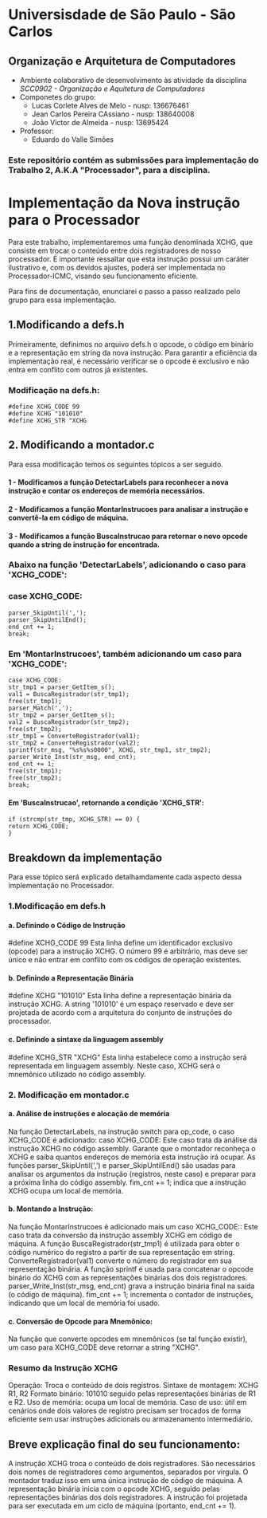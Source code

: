 # Universisdade de São Paulo - São Carlos
## Organização e Arquitetura de Computadores
  - Ambiente colaborativo de desenvolvimento às atividade da disciplina *SCC0902 - Organização e Aquitetura de Computadores*
  - Componetes do grupo:
      - Lucas Corlete Alves de Melo - nusp: 136676461
      - Jean Carlos Pereira CAssiano - nusp: 138640008
      - João Victor de Almeida - nusp: 13695424
  - Professor:
      - Eduardo do Valle Simões
      

### Este repositório contém as submissões para implementação do Trabalho 2, A.K.A "Processador", para a disciplina.

# Implementação da Nova instrução para o Processador

Para este trabalho, implementaremos uma função denominada XCHG, que consiste em trocar o conteúdo entre dois registradores de nosso processador. É importante ressaltar que esta instrução possui um caráter ilustrativo e, com os devidos ajustes, poderá ser implementada no Processador-ICMC, visando seu funcionamento eficiente.

Para fins de documentação, enunciarei o passo a passo realizado pelo grupo para essa implementação.

## 1.Modificando a defs.h
Primeiramente, definimos no arquivo defs.h o opcode, o código em binário e a representação em string da nova instrução. Para garantir a eficiência da implementação real, é necessário verificar se o opcode é exclusivo e não entra em conflito com outros já existentes.

### Modificação na defs.h:
    #define XCHG_CODE 99
    #define XCHG "101010"
    #define XCHG_STR "XCHG

## 2. Modificando a montador.c
Para essa modificação temos os seguintes tópicos a ser seguido.
#### 1 - Modificamos a função DetectarLabels para reconhecer a nova instrução e contar os endereços de memória necessários.
#### 2 - Modificamos a função MontarInstrucoes para analisar a instrução e convertê-la em código de máquina.
#### 3 - Modificamos a função BuscaInstrucao para retornar o novo opcode quando a string de instrução for encontrada.

### Abaixo na função 'DetectarLabels', adicionando o caso para 'XCHG_CODE':

### case XCHG_CODE:
    parser_SkipUntil(','); 
    parser_SkipUntilEnd(); 
    end_cnt += 1; 
    break;

### Em 'MontarInstrucoes', também adicionando  um caso para 'XCHG_CODE':
    case XCHG_CODE:
    str_tmp1 = parser_GetItem_s();
    val1 = BuscaRegistrador(str_tmp1);
    free(str_tmp1);
    parser_Match(',');
    str_tmp2 = parser_GetItem_s();
    val2 = BuscaRegistrador(str_tmp2);
    free(str_tmp2);
    str_tmp1 = ConverteRegistrador(val1);
    str_tmp2 = ConverteRegistrador(val2);
    sprintf(str_msg, "%s%s%s0000", XCHG, str_tmp1, str_tmp2);
    parser_Write_Inst(str_msg, end_cnt);
    end_cnt += 1;
    free(str_tmp1);
    free(str_tmp2);
    break;


#### Em 'BuscaInstrucao', retornando a condição 'XCHG_STR':
    if (strcmp(str_tmp, XCHG_STR) == 0) {
    return XCHG_CODE;
    }

## Breakdown da implementação
Para esse tópico será explicado detalhamdamente cada aspecto dessa implementação no Processador.

### 1.Modificação em defs.h

#### a. Definindo o Código de Instrução

#define XCHG_CODE 99
    Esta linha define um identificador exclusivo (opcode) para a instrução XCHG. O número 99 é arbitrário, mas deve ser único e não entrar em conflito com os códigos de operação existentes.

#### b. Definindo a Representação Binária

 #define XCHG "101010"
     Esta linha define a representação binária da instrução XCHG. A string '101010' é um espaço reservado e deve ser projetada de acordo com a arquitetura do conjunto de instruções do processador.

#### c. Definindo a sintaxe da linguagem assembly

#define XCHG_STR "XCHG"
    Esta linha estabelece como a instrução será representada em linguagem assembly. Neste caso, XCHG será o mnemônico utilizado no código assembly.

### 2. Modificação em montador.c
#### a. Análise de instruções e alocação de memória

 Na função DetectarLabels, na instrução switch para op_code, o caso XCHG_CODE é adicionado:
     caso XCHG_CODE:
         Este caso trata da análise da instrução XCHG no código assembly. Garante que o montador reconheça o XCHG e saiba quantos endereços de memória esta instrução irá ocupar.
         As funções parser_SkipUntil(',') e parser_SkipUntilEnd() são usadas para analisar os argumentos da instrução (registros, neste caso) e preparar para a próxima linha do código assembly.
         fim_cnt += 1; indica que a instrução XCHG ocupa um local de memória.

#### b. Montando a Instrução:
 Na função MontarInstrucoes é adicionado mais um caso XCHG_CODE::
    Este caso trata da conversão da instrução assembly XCHG em código de máquina.
    A função BuscaRegistrador(str_tmp1) é utilizada para obter o código numérico do registro a partir de sua representação em string.
    ConverteRegistrador(val1) converte o número do registrador em sua representação binária.
    A função sprintf é usada para concatenar o opcode binário do XCHG com as representações binárias dos dois registradores.
    parser_Write_Inst(str_msg, end_cnt) grava a instrução binária final na saída (o código de máquina).
    fim_cnt += 1; incrementa o contador de instruções, indicando que um local de memória foi usado.

#### c. Conversão de Opcode para Mnemônico:
Na função que converte opcodes em mnemônicos (se tal função existir), um caso para XCHG_CODE deve retornar a string "XCHG".

### Resumo da Instrução XCHG
Operação: Troca o conteúdo de dois registros.
Sintaxe de montagem: XCHG R1, R2
Formato binário: 101010 seguido pelas representações binárias de R1 e R2.
Uso de memória: ocupa um local de memória.
Caso de uso: útil em cenários onde dois valores de registro precisam ser trocados de forma eficiente sem usar instruções adicionais ou armazenamento intermediário.

## Breve explicação final do seu funcionamento:
A instrução XCHG troca o conteúdo de dois registradores. São necessários dois nomes de registradores como argumentos, separados por vírgula. O montador traduz isso em uma única instrução de código de máquina. A representação binária inicia com o opcode XCHG, seguido pelas representações binárias dos dois registradores. A instrução foi projetada para ser executada em um ciclo de máquina (portanto, end_cnt += 1).




